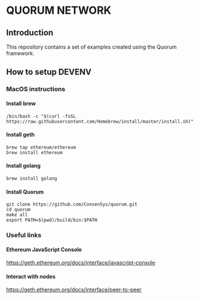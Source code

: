 # QUORUM NETWORK #

## Introduction ##
This repository contains a set of examples created using the Quorum framework.

## How to setup DEVENV ##

### MacOS instructions ###

#### Install brew ####
```console
/bin/bash -c "$(curl -fsSL https://raw.githubusercontent.com/Homebrew/install/master/install.sh)"
```
#### Install geth ####
```console
brew tap ethereum/ethereum
brew install ethereum
```

#### Install golang ####
```console
brew install golang
```

#### Install Quorum ####
```console
git clone https://github.com/ConsenSys/quorum.git
cd quorum
make all
export PATH=$(pwd)/build/bin:$PATH
```

### Useful links ###

#### Ethereum JavaScript Console ####
https://geth.ethereum.org/docs/interface/javascript-console

#### Interact with nodes ####
https://geth.ethereum.org/docs/interface/peer-to-peer